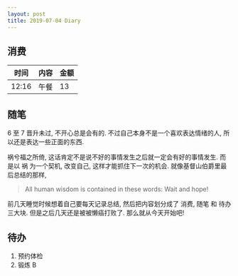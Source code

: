 ```yaml
---
layout: post
title: 2019-07-04 Diary
---
```


## 消费

| 时间 | 内容 | 金额 |
| - | - | - |
| 12:16 | 午餐 | 13 |

## 随笔

6 至 7 晋升未过, 不开心总是会有的. 不过自己本身不是一个喜欢表达情绪的人,
所以还是表达一些正面的东西.

祸兮福之所倚, 这话肯定不是说不好的事情发生之后就一定会有好的事情发生.
而是以 祸 为一个契机, 改变自己, 这样才能抓住下一次的机会. 就像基督山伯爵里最后总结的那样,

> All human wisdom is contained in these words: Wait and hope!

前几天睡觉时候想着自己要每天记录总结, 然后把内容划分成了 消费, 随笔 和 待办 三大块.
但是之后几天还是被被懒癌打败了. 那么就从今天开始吧!

## 待办

1. 预约体检
2. 锻炼 B
